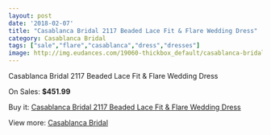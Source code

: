 ```yaml
---
layout: post
date: '2018-02-07'
title: "Casablanca Bridal 2117 Beaded Lace Fit & Flare Wedding Dress"
category: Casablanca Bridal
tags: ["sale","flare","casablanca","dress","dresses"]
image: http://img.eudances.com/19060-thickbox_default/casablanca-bridal-2117-beaded-lace-fit-flare-wedding-dress.jpg
---
```

Casablanca Bridal 2117 Beaded Lace Fit & Flare Wedding Dress

On Sales: **$451.99**
<a href="https://www.eudances.com/en/casablanca-bridal/5669-casablanca-bridal-2117-beaded-lace-fit-flare-wedding-dress.html"><amp-img layout="responsive" width="600" height="600" src="//img.eudances.com/19060-thickbox_default/casablanca-bridal-2117-beaded-lace-fit-flare-wedding-dress.jpg" alt="Casablanca Bridal 2117 Beaded Lace Fit & Flare Wedding Dress 0" /></a>
<a href="https://www.eudances.com/en/casablanca-bridal/5669-casablanca-bridal-2117-beaded-lace-fit-flare-wedding-dress.html"><amp-img layout="responsive" width="600" height="600" src="//img.eudances.com/19062-thickbox_default/casablanca-bridal-2117-beaded-lace-fit-flare-wedding-dress.jpg" alt="Casablanca Bridal 2117 Beaded Lace Fit & Flare Wedding Dress 1" /></a>
<a href="https://www.eudances.com/en/casablanca-bridal/5669-casablanca-bridal-2117-beaded-lace-fit-flare-wedding-dress.html"><amp-img layout="responsive" width="600" height="600" src="//img.eudances.com/19061-thickbox_default/casablanca-bridal-2117-beaded-lace-fit-flare-wedding-dress.jpg" alt="Casablanca Bridal 2117 Beaded Lace Fit & Flare Wedding Dress 2" /></a>

Buy it: [Casablanca Bridal 2117 Beaded Lace Fit & Flare Wedding Dress](https://www.eudances.com/en/casablanca-bridal/5669-casablanca-bridal-2117-beaded-lace-fit-flare-wedding-dress.html "Casablanca Bridal 2117 Beaded Lace Fit & Flare Wedding Dress")

View more: [Casablanca Bridal](https://www.eudances.com/en/4-casablanca-bridal "Casablanca Bridal")